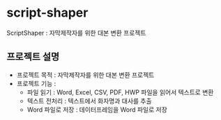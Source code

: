 # script-shaper

ScriptShaper : 자막제작자를 위한 대본 변환 프로젝트

## 프로젝트 설명

- 프로젝트 목적 : 자막제작자를 위한 대본 변환 프로젝트
- 프로젝트 기능 :
  - 파일 읽기 : Word, Excel, CSV, PDF, HWP 파일을 읽어서 텍스트로 변환
  - 텍스트 전처리 : 텍스트에서 화자명과 대사를 추출
  - Word 파일로 저장 : 데이터프레임을 Word 파일로 저장
